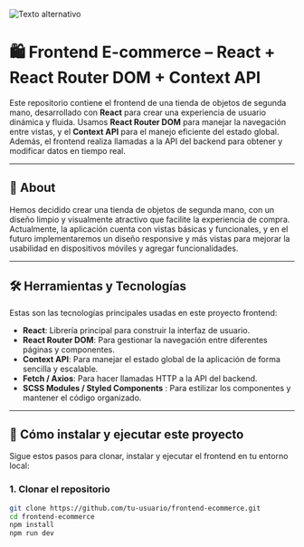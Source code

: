 ![Texto alternativo](https://i.pinimg.com/736x/c8/cb/14/c8cb1490828284bc7e7738c5d0a045d0.jpg)

# 🛍️ Frontend E-commerce – React + React Router DOM + Context API

Este repositorio contiene el frontend de una tienda de objetos de segunda mano, desarrollado con **React** para crear una experiencia de usuario dinámica y fluida. Usamos **React Router DOM** para manejar la navegación entre vistas, y el **Context API** para el manejo eficiente del estado global. Además, el frontend realiza llamadas a la API del backend para obtener y modificar datos en tiempo real.

---

## 📌 About

Hemos decidido crear una tienda de objetos de segunda mano, con un diseño limpio y visualmente atractivo que facilite la experiencia de compra. Actualmente, la aplicación cuenta con vistas básicas y funcionales, y en el futuro implementaremos un diseño responsive y más vistas para mejorar la usabilidad en dispositivos móviles y agregar funcionalidades.

---

## 🛠 Herramientas y Tecnologías

Estas son las tecnologías principales usadas en este proyecto frontend:

- **React**: Librería principal para construir la interfaz de usuario.
- **React Router DOM**: Para gestionar la navegación entre diferentes páginas y componentes.
- **Context API**: Para manejar el estado global de la aplicación de forma sencilla y escalable.
- **Fetch / Axios**: Para hacer llamadas HTTP a la API del backend.
- **SCSS Modules / Styled Components** : Para estilizar los componentes y mantener el código organizado.

---

## 🚀 Cómo instalar y ejecutar este proyecto

Sigue estos pasos para clonar, instalar y ejecutar el frontend en tu entorno local:

### 1. Clonar el repositorio

```bash
git clone https://github.com/tu-usuario/frontend-ecommerce.git
cd frontend-ecommerce
npm install
npm run dev
